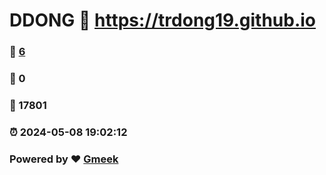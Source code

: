 # DDONG :link: https://trdong19.github.io 
### :page_facing_up: [6](https://trdong19.github.io/tag.html) 
### :speech_balloon: 0 
### :hibiscus: 17801 
### :alarm_clock: 2024-05-08 19:02:12 
### Powered by :heart: [Gmeek](https://github.com/Meekdai/Gmeek)
